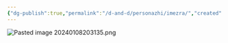 ```yaml
---
{"dg-publish":true,"permalink":"/d-and-d/personazhi/imezra/","created":"2023-12-18T09:24:34.000+04:00","updated":"2024-01-08T20:31:37.812+04:00"}
---
```


![Pasted image 20240108203135.png](/img/user/img/Pasted%20image%2020240108203135.png)

